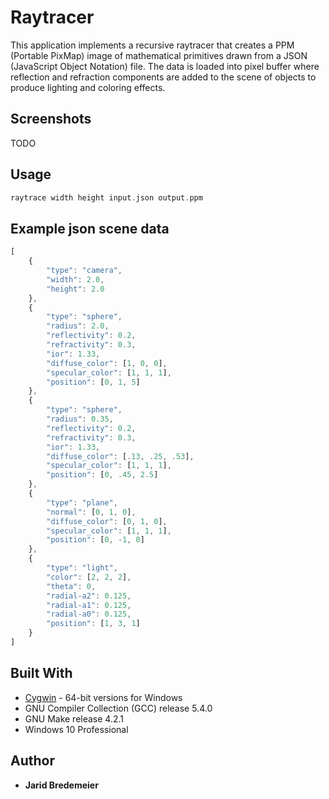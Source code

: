 # Raytracer
This application implements a recursive raytracer that creates a PPM (Portable PixMap) image of mathematical primitives drawn from a JSON (JavaScript Object Notation) file. The data is loaded into pixel buffer where reflection and refraction components are added to the scene of objects to produce lighting and coloring effects.
 
## Screenshots
TODO

## Usage
```c
raytrace width height input.json output.ppm
```

## Example json scene data
```javascript
[
    {
        "type": "camera",
        "width": 2.0,
        "height": 2.0
    },
    {
        "type": "sphere",
        "radius": 2.0,
        "reflectivity": 0.2,
        "refractivity": 0.3,
        "ior": 1.33,
        "diffuse_color": [1, 0, 0],
        "specular_color": [1, 1, 1],
        "position": [0, 1, 5]
    },
    {
        "type": "sphere",
        "radius": 0.35,
        "reflectivity": 0.2,
        "refractivity": 0.3,
        "ior": 1.33,
        "diffuse_color": [.13, .25, .53],
        "specular_color": [1, 1, 1],
        "position": [0, .45, 2.5]
    },	
    {
        "type": "plane",
        "normal": [0, 1, 0],
        "diffuse_color": [0, 1, 0],
        "specular_color": [1, 1, 1],
        "position": [0, -1, 0]
    },
    {
        "type": "light",
        "color": [2, 2, 2],
        "theta": 0,
        "radial-a2": 0.125,
        "radial-a1": 0.125,
        "radial-a0": 0.125,
        "position": [1, 3, 1]
    }
]
```

## Built With
* [Cygwin](https://cygwin.com/index.html) - 64-bit versions for Windows
* GNU Compiler Collection (GCC) release 5.4.0
* GNU Make release 4.2.1
* Windows 10 Professional

## Author
* **Jarid Bredemeier**
